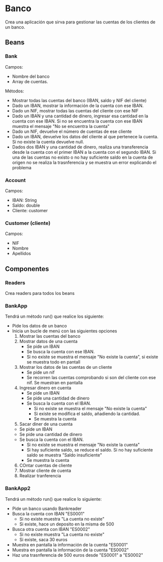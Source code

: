 # Banco 

Crea una aplicación que sirva para gestionar las cuentas de los clientes de un banco. 

## Beans

### Bank

Campos:
- Nombre del banco
- Array de cuentas.

Métodos:
- Mostrar todas las cuentas del banco (IBAN, saldo y NIF del cliente)
- Dado un IBAN, mostrar la información de la cuenta con ese IBAN.
- Dado un NIF, mostrar todas las cuentas del cliente con ese NIF 
- Dado un IBAN y una cantidad de dinero, ingresar esa cantidad en la cuenta 
  con ese IBAN. Si no se encuentra la cuenta con ese IBAN muestra el mensaje 
  "No se encuentra la cuenta"
- Dado un NIF, devuelve el número de cuentas de ese cliente
- Dado un IBAN, devuelve los datos del cliente al que pertenece la cuenta. Si no existe la cuenta devuelve null. 
- Dados dos IBAN y una cantidad de dinero, realiza una transferencia desde la 
  cuenta con el primer IBAN a la cuenta con el segundo IBAN. Si una de las cuentas 
  no existo o no hay suficiente saldo en la cuenta de origen no se realiza la 
  trasnferencia y se muestra un error explicando el problema
### Account

Campos:
- IBAN: String
- Saldo: double
- Cliente: customer

### Customer (cliente)

Campos:
- NIF
- Nombre
- Apellidos

## Componentes

### Readers

Crea readers para todos los beans

### BankApp

Tendrá un método run() que realice los siguiente:
- Pide los datos de un banco
- Inicia un bucle de menú con las siguientes opciones
  1. Mostrar las cuentas del banco
  2. Mostrar datos de una cuenta
     - Se pide un IBAN
     - Se busca la cuenta con ese IBAN.
     - Si no existe se muestra el mensaje "No existe la cuenta", si existe se muestra todo en pantall
  3. Mostrar los datos de las cuentas de un cliente
     - Se pide un nif
     - Se recorren las cuentas comprobando si son del cliente con ese nif. Se muestran en pantalla
  4. Ingresar dinero en cuenta
     - Se pide un IBAN
     - Se pide una cantidad de dinero
     - Se busca la cuenta con el IBAN. 
       - Si no existe se muestra el mensaje "No existe la cuenta"
       - Si existe se modifica el saldo, añadiendo la cantidad. 
       - Se muestra la cuenta
  5. Sacar diner de una cuenta
    - Se pide un IBAN
    - Se pide una cantidad de dinero
    - Se busca la cuenta con el IBAN.
        - Si no existe se muestra el mensaje "No existe la cuenta"
        - Si hay suficiente saldo, se reduce el saldo. Si no hay suficiente saldo se muestra "Saldo insuficiente"
        - Se muestra la cuenta
  6. COntar cuentas de cliente
  7. Mostrar cliente de cuenta
  8. Realizar tranferencia

### BankApp2
Tendrá un método run() que realice lo siguiente:
- Pide un banco usando Bankreader
- Busca la cuenta con IBAN "ES0001"
  -  Si no existe muestra "La cuenta no existe"
  - Si existe, hace un deposito en la misma de 500
- Busca otra cuenta con IBAN "ES0002"
    - Si no existe muestra "La cuenta no existe"
    - Si existe, saca 30 euros
- Muestra en pantalla la información de la cuenta "ES0001"
- Muestra en pantalla la información de la cuenta "ES0002"
- Haz una trasnferencia de 500 euros desde "ES0001" a "ES0002"